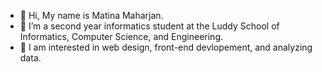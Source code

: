 - 👋 Hi, My name is Matina Maharjan. 
- 🌱 I’m a second year informatics student at the Luddy School of Informatics, Computer Science, and Engineering. 
- 💞️ I am interested in web design, front-end devlopement, and analyzing data. 

<!---
matinasawr/matinasawr is a ✨ special ✨ repository because its `README.md` (this file) appears on your GitHub profile.
You can click the Preview link to take a look at your changes.
--->
